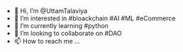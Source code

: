 - 👋 Hi, I’m @UttamTalaviya
- 👀 I’m interested in #bloackchain #AI #ML #eCommerce
- 🌱 I’m currently learning #python
- 💞️ I’m looking to collaborate on #DAO
- 📫 How to reach me ...

<!---
UttamTalaviya/UttamTalaviya is a ✨ special ✨ repository because its `README.md` (this file) appears on your GitHub profile.
You can click the Preview link to take a look at your changes.
--->
